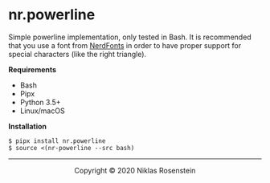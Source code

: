 # nr.powerline

Simple powerline implementation, only tested in Bash. It is recommended that
you use a font from [NerdFonts](https://nerdfonts.com/#downloads) in order to
have proper support for special characters (like the right triangle).

__Requirements__

- Bash
- Pipx
- Python 3.5+
- Linux/macOS

__Installation__

    $ pipx install nr.powerline
    $ source <(nr-powerline --src bash)

---

<p align="center">Copyright &copy; 2020 Niklas Rosenstein</p>
